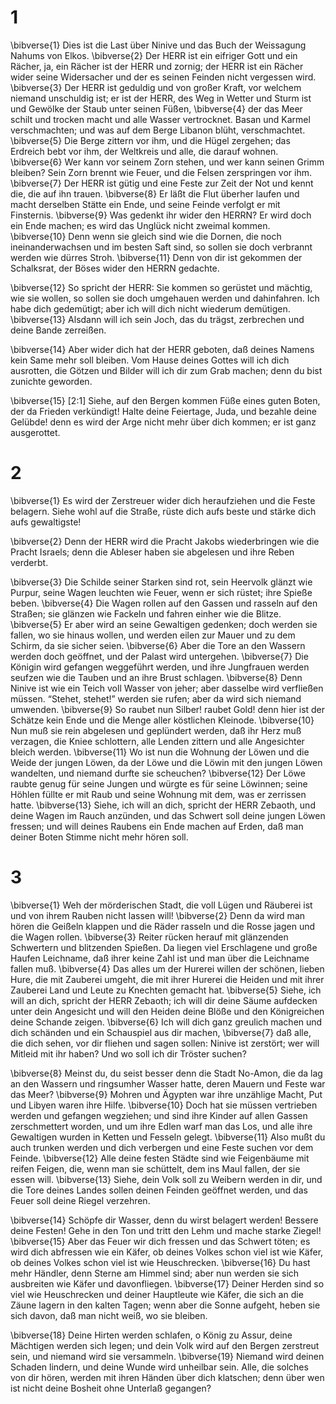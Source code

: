 # 1 
\bibverse{1} Dies ist die Last über Ninive und das Buch der Weissagung Nahums von Elkos. \bibverse{2} Der HERR ist ein eifriger Gott und ein Rächer, ja, ein Rächer ist der HERR und zornig; der HERR ist ein Rächer wider seine Widersacher und der es seinen Feinden nicht vergessen wird. \bibverse{3} Der HERR ist geduldig und von großer Kraft, vor welchem niemand unschuldig ist; er ist der HERR, des Weg in Wetter und Sturm ist und Gewölke der Staub unter seinen Füßen, \bibverse{4} der das Meer schilt und trocken macht und alle Wasser vertrocknet. Basan und Karmel verschmachten; und was auf dem Berge Libanon blüht, verschmachtet. \bibverse{5} Die Berge zittern vor ihm, und die Hügel zergehen; das Erdreich bebt vor ihm, der Weltkreis und alle, die darauf wohnen. \bibverse{6} Wer kann vor seinem Zorn stehen, und wer kann seinen Grimm bleiben? Sein Zorn brennt wie Feuer, und die Felsen zerspringen vor ihm. \bibverse{7} Der HERR ist gütig und eine Feste zur Zeit der Not und kennt die, die auf ihn trauen. \bibverse{8} Er läßt die Flut überher laufen und macht derselben Stätte ein Ende, und seine Feinde verfolgt er mit Finsternis. \bibverse{9} Was gedenkt ihr wider den HERRN? Er wird doch ein Ende machen; es wird das Unglück nicht zweimal kommen. \bibverse{10} Denn wenn sie gleich sind wie die Dornen, die noch ineinanderwachsen und im besten Saft sind, so sollen sie doch verbrannt werden wie dürres Stroh. \bibverse{11} Denn von dir ist gekommen der Schalksrat, der Böses wider den HERRN gedachte. 

\bibverse{12} So spricht der HERR: Sie kommen so gerüstet und mächtig, wie sie wollen, so sollen sie doch umgehauen werden und dahinfahren. Ich habe dich gedemütigt; aber ich will dich nicht wiederum demütigen. \bibverse{13} Alsdann will ich sein Joch, das du trägst, zerbrechen und deine Bande zerreißen. 

\bibverse{14} Aber wider dich hat der HERR geboten, daß deines Namens kein Same mehr soll bleiben. Vom Hause deines Gottes will ich dich ausrotten, die Götzen und Bilder will ich dir zum Grab machen; denn du bist zunichte geworden. 

\bibverse{15} [2:1] Siehe, auf den Bergen kommen Füße eines guten Boten, der da Frieden verkündigt! Halte deine Feiertage, Juda, und bezahle deine Gelübde! denn es wird der Arge nicht mehr über dich kommen; er ist ganz ausgerottet. 

# 2 
\bibverse{1} Es wird der Zerstreuer wider dich heraufziehen und die Feste belagern. Siehe wohl auf die Straße, rüste dich aufs beste und stärke dich aufs gewaltigste! 

\bibverse{2} Denn der HERR wird die Pracht Jakobs wiederbringen wie die Pracht Israels; denn die Ableser haben sie abgelesen und ihre Reben verderbt. 

\bibverse{3} Die Schilde seiner Starken sind rot, sein Heervolk glänzt wie Purpur, seine Wagen leuchten wie Feuer, wenn er sich rüstet; ihre Spieße beben. \bibverse{4} Die Wagen rollen auf den Gassen und rasseln auf den Straßen; sie glänzen wie Fackeln und fahren einher wie die Blitze. \bibverse{5} Er aber wird an seine Gewaltigen gedenken; doch werden sie fallen, wo sie hinaus wollen, und werden eilen zur Mauer und zu dem Schirm, da sie sicher seien. \bibverse{6} Aber die Tore an den Wassern werden doch geöffnet, und der Palast wird untergehen. \bibverse{7} Die Königin wird gefangen weggeführt werden, und ihre Jungfrauen werden seufzen wie die Tauben und an ihre Brust schlagen. \bibverse{8} Denn Ninive ist wie ein Teich voll Wasser von jeher; aber dasselbe wird verfließen müssen. “Stehet, stehet!” werden sie rufen; aber da wird sich niemand umwenden. \bibverse{9} So raubet nun Silber! raubet Gold! denn hier ist der Schätze kein Ende und die Menge aller köstlichen Kleinode. \bibverse{10} Nun muß sie rein abgelesen und geplündert werden, daß ihr Herz muß verzagen, die Kniee schlottern, alle Lenden zittern und alle Angesichter bleich werden. \bibverse{11} Wo ist nun die Wohnung der Löwen und die Weide der jungen Löwen, da der Löwe und die Löwin mit den jungen Löwen wandelten, und niemand durfte sie scheuchen? \bibverse{12} Der Löwe raubte genug für seine Jungen und würgte es für seine Löwinnen; seine Höhlen füllte er mit Raub und seine Wohnung mit dem, was er zerrissen hatte. \bibverse{13} Siehe, ich will an dich, spricht der HERR Zebaoth, und deine Wagen im Rauch anzünden, und das Schwert soll deine jungen Löwen fressen; und will deines Raubens ein Ende machen auf Erden, daß man deiner Boten Stimme nicht mehr hören soll. 

# 3 
\bibverse{1} Weh der mörderischen Stadt, die voll Lügen und Räuberei ist und von ihrem Rauben nicht lassen will! \bibverse{2} Denn da wird man hören die Geißeln klappen und die Räder rasseln und die Rosse jagen und die Wagen rollen. \bibverse{3} Reiter rücken herauf mit glänzenden Schwertern und blitzenden Spießen. Da liegen viel Erschlagene und große Haufen Leichname, daß ihrer keine Zahl ist und man über die Leichname fallen muß. \bibverse{4} Das alles um der Hurerei willen der schönen, lieben Hure, die mit Zauberei umgeht, die mit ihrer Hurerei die Heiden und mit ihrer Zauberei Land und Leute zu Knechten gemacht hat. \bibverse{5} Siehe, ich will an dich, spricht der HERR Zebaoth; ich will dir deine Säume aufdecken unter dein Angesicht und will den Heiden deine Blöße und den Königreichen deine Schande zeigen. \bibverse{6} Ich will dich ganz greulich machen und dich schänden und ein Schauspiel aus dir machen, \bibverse{7} daß alle, die dich sehen, vor dir fliehen und sagen sollen: Ninive ist zerstört; wer will Mitleid mit ihr haben? Und wo soll ich dir Tröster suchen? 

\bibverse{8} Meinst du, du seist besser denn die Stadt No-Amon, die da lag an den Wassern und ringsumher Wasser hatte, deren Mauern und Feste war das Meer? \bibverse{9} Mohren und Ägypten war ihre unzählige Macht, Put und Libyen waren ihre Hilfe. \bibverse{10} Doch hat sie müssen vertrieben werden und gefangen wegziehen; und sind ihre Kinder auf allen Gassen zerschmettert worden, und um ihre Edlen warf man das Los, und alle ihre Gewaltigen wurden in Ketten und Fesseln gelegt. \bibverse{11} Also mußt du auch trunken werden und dich verbergen und eine Feste suchen vor dem Feinde. \bibverse{12} Alle deine festen Städte sind wie Feigenbäume mit reifen Feigen, die, wenn man sie schüttelt, dem ins Maul fallen, der sie essen will. \bibverse{13} Siehe, dein Volk soll zu Weibern werden in dir, und die Tore deines Landes sollen deinen Feinden geöffnet werden, und das Feuer soll deine Riegel verzehren. 

\bibverse{14} Schöpfe dir Wasser, denn du wirst belagert werden! Bessere deine Festen! Gehe in den Ton und tritt den Lehm und mache starke Ziegel! \bibverse{15} Aber das Feuer wir dich fressen und das Schwert töten; es wird dich abfressen wie ein Käfer, ob deines Volkes schon viel ist wie Käfer, ob deines Volkes schon viel ist wie Heuschrecken. \bibverse{16} Du hast mehr Händler, denn Sterne am Himmel sind; aber nun werden sie sich ausbreiten wie Käfer und davonfliegen. \bibverse{17} Deiner Herden sind so viel wie Heuschrecken und deiner Hauptleute wie Käfer, die sich an die Zäune lagern in den kalten Tagen; wenn aber die Sonne aufgeht, heben sie sich davon, daß man nicht weiß, wo sie bleiben. 

\bibverse{18} Deine Hirten werden schlafen, o König zu Assur, deine Mächtigen werden sich legen; und dein Volk wird auf den Bergen zerstreut sein, und niemand wird sie versammeln. \bibverse{19} Niemand wird deinen Schaden lindern, und deine Wunde wird unheilbar sein. Alle, die solches von dir hören, werden mit ihren Händen über dich klatschen; denn über wen ist nicht deine Bosheit ohne Unterlaß gegangen? 